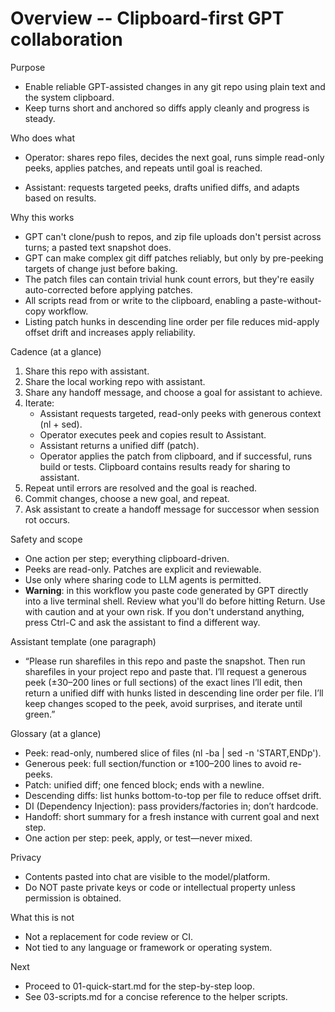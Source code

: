 # Overview -- Clipboard-first GPT collaboration

Purpose
- Enable reliable GPT-assisted changes in any git repo using plain text and the system clipboard.
- Keep turns short and anchored so diffs apply cleanly and progress is steady.

Who does what
- Operator: shares repo files, decides the next goal, runs simple read-only peeks, applies patches, and repeats until goal is reached.

- Assistant: requests targeted peeks, drafts unified diffs, and adapts based on results.

Why this works
- GPT can't clone/push to repos, and zip file uploads don't persist across turns; a pasted text snapshot does.
- GPT can make complex git diff patches reliably, but only by pre-peeking targets of change just before baking.
- The patch files can contain trivial hunk count errors, but they're easily auto-corrected before applying patches.
- All scripts read from or write to the clipboard, enabling a paste-without-copy workflow.
- Listing patch hunks in descending line order per file reduces mid-apply offset drift and increases apply reliability.

Cadence (at a glance)
1) Share this repo with assistant.
2) Share the local working repo with assistant.
3) Share any handoff message, and choose a goal for assistant to achieve.
4) Iterate:
   - Assistant requests targeted, read-only peeks with generous context (nl + sed).
   - Operator executes peek and copies result to Assistant.
   - Assistant returns a unified diff (patch).
   - Operator applies the patch from clipboard, and if successful, runs build or tests. Clipboard contains results ready for sharing to assistant.
5) Repeat until errors are resolved and the goal is reached.
6) Commit changes, choose a new goal, and repeat.
7) Ask assistant to create a handoff message for successor when session rot occurs.

Safety and scope
- One action per step; everything clipboard-driven.
- Peeks are read-only. Patches are explicit and reviewable.
- Use only where sharing code to LLM agents is permitted.
- **Warning**: in this workflow you paste code generated by GPT directly into a live terminal shell. Review what you'll do before hitting Return. Use with caution and at your own risk. If you don't understand anything, press Ctrl-C and ask the assistant to find a different way.

Assistant template (one paragraph)
- “Please run sharefiles in this repo and paste the snapshot. Then run sharefiles in your project repo and paste that. I’ll request a generous peek (±30–200 lines or full sections) of the exact lines I’ll edit, then return a unified diff with hunks listed in descending line order per file. I’ll keep changes scoped to the peek, avoid surprises, and iterate until green.”

Glossary (at a glance)
- Peek: read-only, numbered slice of files (nl -ba | sed -n 'START,ENDp').
- Generous peek: full section/function or ±100–200 lines to avoid re-peeks.
- Patch: unified diff; one fenced block; ends with a newline.
- Descending diffs: list hunks bottom-to-top per file to reduce offset drift.
- DI (Dependency Injection): pass providers/factories in; don’t hardcode.
- Handoff: short summary for a fresh instance with current goal and next step.
- One action per step: peek, apply, or test—never mixed.

Privacy
- Contents pasted into chat are visible to the model/platform.
- Do NOT paste private keys or code or intellectual property unless permission is obtained.

What this is not
- Not a replacement for code review or CI.
- Not tied to any language or framework or operating system.

Next
- Proceed to 01-quick-start.md for the step-by-step loop.
- See 03-scripts.md for a concise reference to the helper scripts.
